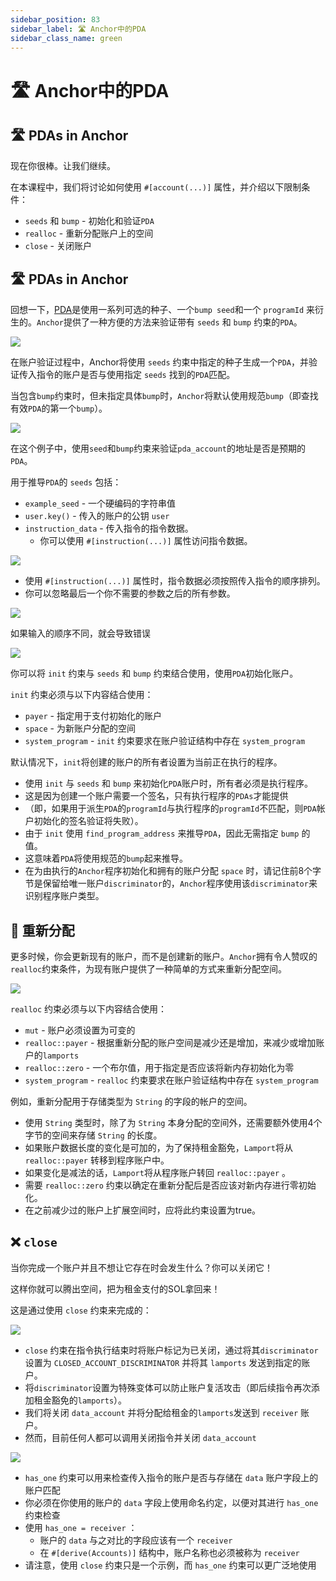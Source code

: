 ```yaml
---
sidebar_position: 83
sidebar_label: 🛣 Anchor中的PDA
sidebar_class_name: green
---
```


# 🛣 Anchor中的PDA

## 🛣 PDAs in Anchor

现在你很棒。让我们继续。

在本课程中，我们将讨论如何使用 `#[account(...)]` 属性，并介绍以下限制条件：

- `seeds` 和 `bump` - 初始化和验证`PDA`
- `realloc` - 重新分配账户上的空间
- `close` - 关闭账户

## 🛣 PDAs in Anchor

回想一下，[PDA](https://github.com/Unboxed-Software/solana-course/blob/main/content/pda.md?utm_source=buildspace.so&utm_medium=buildspace_project)是使用一系列可选的种子、一个`bump seed`和一个 `programId` 来衍生的。`Anchor`提供了一种方便的方法来验证带有 `seeds` 和 `bump` 约束的`PDA`。

![](./img/pda.png)

在账户验证过程中，Anchor将使用 `seeds` 约束中指定的种子生成一个`PDA`，并验证传入指令的账户是否与使用指定 `seeds` 找到的`PDA`匹配。


当包含`bump`约束时，但未指定具体`bump`时，`Anchor`将默认使用规范`bump`（即查找有效`PDA`的第一个`bump`）。

![](./img/example-pda.png)

在这个例子中，使用`seed`和`bump`约束来验证`pda_account`的地址是否是预期的`PDA`。

用于推导`PDA`的 `seeds` 包括：

- `example_seed` - 一个硬编码的字符串值
- `user.key()` - 传入的账户的公钥 `user`
- `instruction_data` - 传入指令的指令数据。
    - 你可以使用 `#[instruction(...)]` 属性访问指令数据。


![](./img/example-instruction.png)

- 使用 `#[instruction(...)]` 属性时，指令数据必须按照传入指令的顺序排列。
- 你可以忽略最后一个你不需要的参数之后的所有参数。

![](./img/example-pda-1.png)

如果输入的顺序不同，就会导致错误

![](./img/example-pda-2.png)

你可以将 `init` 约束与 `seeds` 和 `bump` 约束结合使用，使用`PDA`初始化账户。

`init` 约束必须与以下内容结合使用：

- `payer` - 指定用于支付初始化的账户
- `space` - 为新账户分配的空间
- `system_program` - `init` 约束要求在账户验证结构中存在 `system_program`

默认情况下，`init`将创建的账户的所有者设置为当前正在执行的程序。

- 使用 `init` 与 `seeds` 和 `bump` 来初始化`PDA`账户时，所有者必须是执行程序。
- 这是因为创建一个账户需要一个签名，只有执行程序的`PDAs`才能提供
- （即，如果用于派生`PDA`的`programId`与执行程序的`programId`不匹配，则`PDA`帐户初始化的签名验证将失败）。
- 由于 `init` 使用 `find_program_address` 来推导`PDA`，因此无需指定 `bump` 的值。
- 这意味着`PDA`将使用规范的`bump`起来推导。
- 在为由执行的`Anchor`程序初始化和拥有的账户分配 `space` 时，请记住前8个字节是保留给唯一账户`discriminator`的，`Anchor`程序使用该`discriminator`来识别程序账户类型。

## 🧮 重新分配

更多时候，你会更新现有的账户，而不是创建新的账户。`Anchor`拥有令人赞叹的`realloc`约束条件，为现有账户提供了一种简单的方式来重新分配空间。

![](./img/realloc.png)

`realloc` 约束必须与以下内容结合使用：

- `mut` - 账户必须设置为可变的
- `realloc::payer` - 根据重新分配的账户空间是减少还是增加，来减少或增加账户的`lamports`
- `realloc::zero` - 一个布尔值，用于指定是否应该将新内存初始化为零
- `system_program` - `realloc` 约束要求在账户验证结构中存在 `system_program`

例如，重新分配用于存储类型为 `String` 的字段的帐户的空间。

- 使用 `String` 类型时，除了为 `String` 本身分配的空间外，还需要额外使用4个字节的空间来存储 `String` 的长度。
- 如果账户数据长度的变化是可加的，为了保持租金豁免，`Lamport`将从 `realloc::payer` 转移到程序账户中。
- 如果变化是减法的话，`Lamport`将从程序账户转回 `realloc::payer` 。
- 需要 `realloc::zero` 约束以确定在重新分配后是否应该对新内存进行零初始化。
- 在之前减少过的账户上扩展空间时，应将此约束设置为true。

## ❌ `close`

当你完成一个账户并且不想让它存在时会发生什么？你可以关闭它！

这样你就可以腾出空间，把为租金支付的SOL拿回来！

这是通过使用 `close` 约束来完成的：

![](./img/close.png)

- `close` 约束在指令执行结束时将账户标记为已关闭，通过将其`discriminator`设置为 `CLOSED_ACCOUNT_DISCRIMINATOR` 并将其 `lamports` 发送到指定的账户。
- 将`discriminator`设置为特殊变体可以防止账户复活攻击（即后续指令再次添加租金豁免的`lamports`）。
- 我们将关闭 `data_account` 并将分配给租金的`lamports`发送到 `receiver` 账户。
- 然而，目前任何人都可以调用关闭指令并关闭 `data_account`

![](./img/close2.png)

- `has_one` 约束可以用来检查传入指令的账户是否与存储在 `data` 账户字段上的账户匹配
- 你必须在你使用的账户的 `data` 字段上使用命名约定，以便对其进行 `has_one` 约束检查
- 使用 `has_one = receiver` ：
    - 账户的 `data` 与之对比的字段应该有一个 `receiver`
    - 在 `#[derive(Accounts)]` 结构中，账户名称也必须被称为 `receiver`
- 请注意，使用 `close` 约束只是一个示例，而 `has_one` 约束可以更广泛地使用
